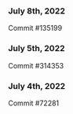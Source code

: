 ### July 8th, 2022

Commit #135199

### July 5th, 2022

Commit #314353


### July 4th, 2022

Commit #72281
